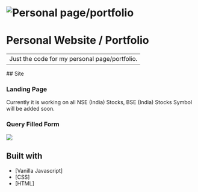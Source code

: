 # ![Personal page/portfolio](https://iharsh234.github.io/WebApp/images/demo/demo_landing.JPG)
# Personal Website / Portfolio
<table>
<tr>
<td>
  Just the code for my personal page/portfolio.
</td>
</tr>
</table>
## Site

### Landing Page
Currently it is working on all NSE (India) Stocks, BSE (India) Stocks Symbol will be added soon.

### Query Filled Form
![](https://iharsh234.github.io/WebApp/images/demo/demo_query.JPG)


## Built with 

- [Vanilla Javascript]
- [CSS]
- [HTML]

